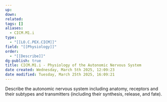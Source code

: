 ```yaml
---
up: 
down: 
related: 
tags: []
aliases:
  - CICM.M1.i
type:
  - "[[LO.C.PEX.CICM]]"
field: "[[Physiology]]"
order:
  - "[[Describe]]"
dg-publish: true
title: CICM.M1.i - Physiology of the Autonomic Nervous System
date created: Wednesday, March 5th 2025, 12:09:23
date modified: Tuesday, March 25th 2025, 16:09:21
---
```


Describe the autonomic nervous system including anatomy, receptors and their subtypes and transmitters (including their synthesis, release, and fate).
